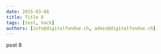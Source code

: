 ```yaml
---
date: 2015-03-08
title: Title 8
tags: [test, hack]
authors: [info@digitalfondue.ch, admin@digitalfondue.ch]
---
```

post 8
